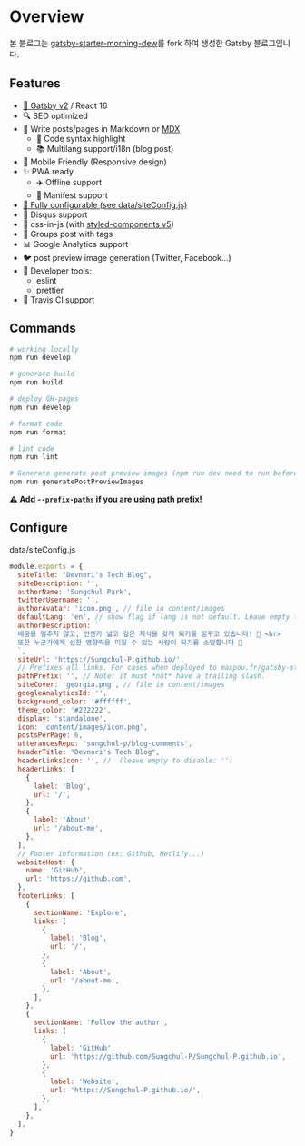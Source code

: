 # Overview

본 블로그는 [gatsby-starter-morning-dew](https://github.com/maxpou/gatsby-starter-morning-dew)를 fork 하여 생성한 Gatsby 블로그입니다.

## Features

- [:purple_heart: Gatsby v2](https://www.gatsbyjs.org/) / React 16
- :mag: SEO optimized
- :love_letter: Write posts/pages in Markdown or [MDX](https://mdxjs.com/)
  - :art: Code syntax highlight
  - :books: Multilang support/i18n (blog post)
- :iphone: Mobile Friendly (Responsive design)
- :sparkles: PWA ready
  - :airplane: Offline support
  - :page_with_curl: Manifest support
- [:wrench: Fully configurable (see data/siteConfig.js)](./data/siteConfig.js)
- :speech_balloon: Disqus support
- :nail_care: css-in-js (with [styled-components v5](https://www.styled-components.com))
- :bookmark: Groups post with tags
- :bar_chart: Google Analytics support
- :bird: post preview image generation (Twitter, Facebook...)
- :gem: Developer tools:
  - eslint
  - prettier
- :construction_worker: Travis CI support

## Commands

```sh
# working locally
npm run develop

# generate build
npm run build

# deploy GH-pages
npm run develop

# format code
npm run format

# lint code
npm run lint

# Generate generate post preview images (npm run dev need to run before)
npm run generatePostPreviewImages
```

**:warning: Add `--prefix-paths` if you are using path prefix!**

## Configure

data/siteConfig.js

```js
module.exports = {
  siteTitle: "Devnori's Tech Blog",
  siteDescription: '',
  authorName: 'Sungchul Park',
  twitterUsername: '',
  authorAvatar: 'icon.png', // file in content/images
  defaultLang: 'en', // show flag if lang is not default. Leave empty to enable flags in post lists
  authorDescription: `
  배움을 멈추지 않고, 언젠가 넓고 깊은 지식을 갖게 되기를 꿈꾸고 있습니다! 🚀 <br>
  또한 누군가에게 선한 영향력을 미칠 수 있는 사람이 되기를 소망합니다 🌟
  `,
  siteUrl: 'https://Sungchul-P.github.io/',
  // Prefixes all links. For cases when deployed to maxpou.fr/gatsby-starter-morning-dew/
  pathPrefix: '', // Note: it must *not* have a trailing slash.
  siteCover: 'georgia.png', // file in content/images
  googleAnalyticsId: '',
  background_color: '#ffffff',
  theme_color: '#222222',
  display: 'standalone',
  icon: 'content/images/icon.png',
  postsPerPage: 6,
  utterancesRepo: 'sungchul-p/blog-comments',
  headerTitle: "Devnori's Tech Blog",
  headerLinksIcon: '', //  (leave empty to disable: '')
  headerLinks: [
    {
      label: 'Blog',
      url: '/',
    },
    {
      label: 'About',
      url: '/about-me',
    },
  ],
  // Footer information (ex: Github, Netlify...)
  websiteHost: {
    name: 'GitHub',
    url: 'https://github.com',
  },
  footerLinks: [
    {
      sectionName: 'Explore',
      links: [
        {
          label: 'Blog',
          url: '/',
        },
        {
          label: 'About',
          url: '/about-me',
        },
      ],
    },
    {
      sectionName: 'Follow the author',
      links: [
        {
          label: 'GitHub',
          url: 'https://github.com/Sungchul-P/Sungchul-P.github.io',
        },
        {
          label: 'Website',
          url: 'https://Sungchul-P.github.io/',
        },
      ],
    },
  ],
}
```
